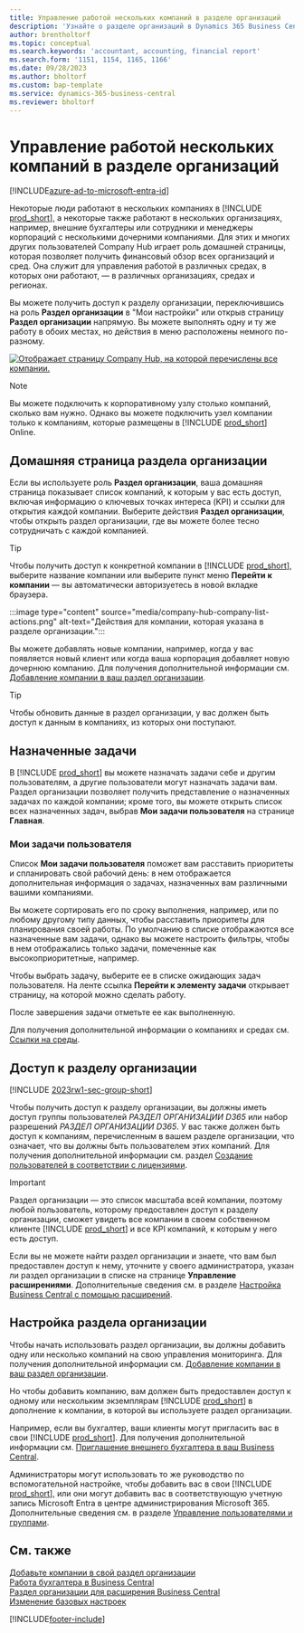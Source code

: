 ```yaml
---
title: Управление работой нескольких компаний в разделе организаций
description: 'Узнайте о разделе организаций в Dynamics 365 Business Central, который вы используете для управления своей работой в нескольких компаниях.'
author: brentholtorf
ms.topic: conceptual
ms.search.keywords: 'accountant, accounting, financial report'
ms.search.form: '1151, 1154, 1165, 1166'
ms.date: 09/28/2023
ms.author: bholtorf
ms.custom: bap-template
ms.service: dynamics-365-business-central
ms.reviewer: bholtorf
---
```


# Управление работой нескольких компаний в разделе организаций

[!INCLUDE[azure-ad-to-microsoft-entra-id](~/../shared-content/shared/azure-ad-to-microsoft-entra-id.md)]

Некоторые люди работают в нескольких компаниях в [!INCLUDE [prod_short](includes/prod_short.md)], а некоторые также работают в нескольких организациях, например, внешние бухгалтеры или сотрудники и менеджеры корпораций с несколькими дочерними компаниями. Для этих и многих других пользователей Company Hub играет роль домашней страницы, которая позволяет получить финансовый обзор всех организаций и сред. Она служит для управления работой в различных средах, в которых они работают, — в различных организациях, средах и регионах.  

Вы можете получить доступ к разделу организации, переключившись на роль **Раздел организации** в "Мои настройки" или открыв страницу **Раздел организации** напрямую. Вы можете выполнять одну и ту же работу в обоих местах, но действия в меню расположены немного по-разному.  

[![Отображает страницу Company Hub, на которой перечислены все компании.](media/company-hub.png)](media/company-hub.png#lightbox)  

> [!NOTE]
> Вы можете подключить к корпоративному узлу столько компаний, сколько вам нужно. Однако вы можете подключить узел компании только к компаниям, которые размещены в [!INCLUDE [prod_short](includes/prod_short.md)] Online.

## Домашняя страница раздела организации

Если вы используете роль **Раздел организации**, ваша домашняя страница показывает список компаний, к которым у вас есть доступ, включая информацию о ключевых точках интереса (KPI) и ссылки для открытия каждой компании. <!--You can customize the dashboard to show the data points that you want to see by adding or removing columns. For example, you might want to see taxes that are due, how many open sales documents each company has, or the number of purchase invoices that are due next week. You can configure the view to suit your needs. If you have added many companies, you can use filters to sort your view.--> Выберите действия **Раздел организации**, чтобы открыть раздел организации, где вы можете более тесно сотрудничать с каждой компанией.  

> [!TIP]
> Чтобы получить доступ к конкретной компании в [!INCLUDE [prod_short](includes/prod_short.md)], выберите название компании или выберите пункт меню **Перейти к компании** — вы автоматически авторизуетесь в новой вкладке браузера.

:::image type="content" source="media/company-hub-company-list-actions.png" alt-text="Действия для компании, которая указана в разделе организации.":::

Вы можете добавлять новые компании, например, когда у вас появляется новый клиент или когда ваша корпорация добавляет новую дочернюю компанию. Для получения дополнительной информации см. [Добавление компании в ваш раздел организации](company-hub-add-company.md).  

> [!TIP]
> Чтобы обновить данные в раздел организации, у вас должен быть доступ к данным в компаниях, из которых они поступают.

<!--## Company details

In the **Company Hub** page, you can see more information about each company by choosing the name of the company that you want to learn more about. This opens the **Company Details** pane, where you can see additional information, such as the following:  

* Cash account balances  
* Cash flow forecast  
* Overdue purchase invoices  
* Overdue sales invoices  

> [!TIP]
> You can launch predefined Excel workbooks from the **Reports** tab in the ribbon. These Excel workbooks are designed as ready-to-print key financial statements and reports, but you can also modify them to fit your needs. For more information, see [Analyzing Financial Statements in Microsoft Excel](finance-analyze-excel.md).  

Otherwise, close the details pane and continue to the next company.  -->

## Назначенные задачи

В [!INCLUDE [prod_short](includes/prod_short.md)] вы можете назначать задачи себе и другим пользователям, а другие пользователи могут назначать задачи вам. Раздел организации позволяет получить представление о назначенных задачах по каждой компании; кроме того, вы можете открыть список всех назначенных задач, выбрав **Мои задачи пользователя** на странице **Главная**.  

<!--In the client company, you also have cues that call out tasks assigned to you in this particular client.  -->

### Мои задачи пользователя

Список **Мои задачи пользователя** поможет вам расставить приоритеты и спланировать свой рабочий день: в нем отображается дополнительная информация о задачах, назначенных вам различными вашими компаниями.  

Вы можете сортировать его по сроку выполнения, например, или по любому другому типу данных, чтобы расставить приоритеты для планирования своей работы. По умолчанию в списке отображаются все назначенные вам задачи, однако вы можете настроить фильтры, чтобы в нем отображались только задачи, помеченные как высокоприоритетные, например.  

Чтобы выбрать задачу, выберите ее в списке ожидающих задач пользователя. На ленте ссылка **Перейти к элементу задачи** открывает страницу, на которой можно сделать работу.  

После завершения задачи отметьте ее как выполненную.  

Для получения дополнительной информации о компаниях и средах см. [Ссылки на среды](company-hub-add-company.md#environment-links).  

## Доступ к разделу организации

[!INCLUDE [2023rw1-sec-group-short](includes/2023rw1-sec-group-short.md)]

Чтобы получить доступ к разделу организации, вы должны иметь доступ группы пользователей *РАЗДЕЛ ОРГАНИЗАЦИИ D365* или набор разрешений *РАЗДЕЛ ОРГАНИЗАЦИИ D365*. У вас также должен быть доступ к компаниям, перечисленным в вашем разделе организации, что означает, что вы должны быть пользователем этих компаний. Для получения дополнительной информации см. раздел [Создание пользователей в соответствии с лицензиями](ui-how-users-permissions.md).  

> [!IMPORTANT]
> Раздел организации — это список масштаба всей компании, поэтому любой пользователь, которому предоставлен доступ к разделу организации, сможет увидеть все компании в своем собственном клиенте [!INCLUDE [prod_short](includes/prod_short.md)] и все KPI компаний, к которым у него есть доступ.

Если вы не можете найти раздел организации и знаете, что вам был предоставлен доступ к нему, уточните у своего администратора, указан ли раздел организации в списке на странице **Управление расширениями**. Дополнительные сведения см. в разделе [Настройка Business Central с помощью расширений](ui-extensions.md).  

## Настройка раздела организации

Чтобы начать использовать раздел организации, вы должны добавить одну или несколько компаний на свою управления мониторинга. Для получения дополнительной информации см. [Добавление компании в ваш раздел организации](company-hub-add-company.md).  

Но чтобы добавить компанию, вам должен быть предоставлен доступ к одному или нескольким экземплярам [!INCLUDE [prod_short](includes/prod_short.md)] в дополнение к компании, в которой вы используете раздел организации.  

Например, если вы бухгалтер, ваши клиенты могут пригласить вас в свои [!INCLUDE [prod_short](includes/prod_short.md)]. Для получения дополнительной информации см. [Приглашение внешнего бухгалтера в ваш Business Central](finance-accounting.md#inviteaccountant).  

Администраторы могут использовать то же руководство по вспомогательной настройке, чтобы добавить вас в свои [!INCLUDE [prod_short](includes/prod_short.md)], или они могут добавить вас в соответствующую учетную запись Microsoft Entra в центре администрирования Microsoft 365. Дополнительные сведения см. в разделе [Управление пользователями и группами](/microsoft-365/admin/add-users/?view=o365-worldwide&preserve-view=true).  

## См. также

[Добавьте компании в свой раздел организации](company-hub-add-company.md)  
[Работа бухгалтера в Business Central](finance-accounting.md)  
[Раздел организации для расширения Business Central](ui-extensions-company-hub.md)  
[Изменение базовых настроек](ui-change-basic-settings.md)  


[!INCLUDE[footer-include](includes/footer-banner.md)]